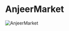 # AnjeerMarket
![AnjeerMarket](https://github.com/makhammadsoliyev/AnjeerMarket/Assets/149594973/6d082a43-73ca-4969-b1ee-b87c95a07ea2)
